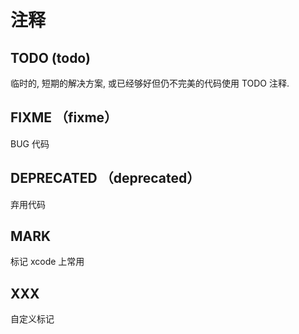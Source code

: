 # 注释

## TODO (todo)

临时的, 短期的解决方案, 或已经够好但仍不完美的代码使用 TODO 注释.

## FIXME （fixme）

BUG 代码

## DEPRECATED （deprecated）

弃用代码

## MARK

标记 xcode 上常用

## XXX

自定义标记
